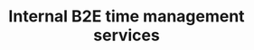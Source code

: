---
title: Internal B2E time management services
year: 2023
company: Epam
type: B2E Web Service
featured: true
summary: Revamped core flows for enterprise sales CRM used by 3,000+ employees.
images:
  - src: /assets/pix/cases/epam/time/time1.jpg
    caption: "Main dashboard redesign"
  - src: /assets/pix/cases/epam/time/time2.jpg
    caption: "Updated analytics module"
  - src: /assets/pix/cases/epam/time/time3.jpg
    caption: "Updated analytics module"
  - src: /assets/pix/cases/epam/time/time4.jpg
    caption: "Updated analytics module"
  - src: /assets/pix/cases/epam/time/time5.jpg
    caption: "Updated analytics module"
  - src: /assets/pix/cases/epam/time/time6.jpg
    caption: "Updated analytics module"
permalink: /cases/time/
---